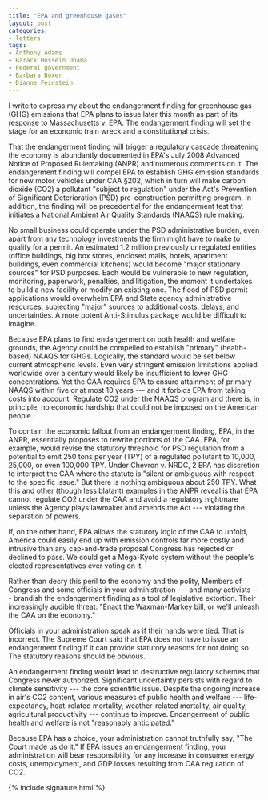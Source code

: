 ```yaml
---
title: "EPA and greenhouse gases"
layout: post
categories:
- letters
tags:
- Anthony Adams
- Barack Hussein Obama
- Federal government
- Barbara Boxer
- Dianne Feinstein
---
```


I write to express my about the endangerment finding for greenhouse gas (GHG) emissions that EPA plans to issue later this month as part of its response to Massachusetts v. EPA. The endangerment finding will set the stage for an economic train wreck and a constitutional crisis.

That the endangerment finding will trigger a regulatory cascade threatening the economy is abundantly documented in EPA's July 2008 Advanced Notice of Proposed Rulemaking (ANPR) and numerous comments on it. The endangerment finding will compel EPA to establish GHG emission standards for new motor vehicles under CAA §202, which in turn will make carbon dioxide (CO2) a pollutant "subject to regulation" under the Act's Prevention of Significant Deterioration (PSD) pre-construction permitting program. In addition, the finding will be precedential for the endangerment test that initiates a National Ambient Air Quality Standards (NAAQS) rule making.

No small business could operate under the PSD administrative burden, even apart from any technology investments the firm might have to make to qualify for a permit. An estimated 1.2 million previously unregulated entities (office buildings, big box stores, enclosed malls, hotels, apartment buildings, even commercial kitchens) would become "major stationary sources" for PSD purposes. Each would be vulnerable to new regulation, monitoring, paperwork, penalties, and litigation, the moment it undertakes to build a new facility or modify an existing one. The flood of PSD permit applications would overwhelm EPA and State agency administrative resources, subjecting "major" sources to additional costs, delays, and uncertainties. A more potent Anti-Stimulus package would be difficult to imagine.

Because EPA plans to find endangerment on both health and welfare grounds, the Agency could be compelled to establish "primary" (health-based) NAAQS for GHGs. Logically, the standard would be set below current atmospheric levels. Even very stringent emission limitations applied worldwide over a century would likely be insufficient to lower GHG concentrations. Yet the CAA requires EPA to ensure attainment of primary NAAQS within five or at most 10 years --- and it forbids EPA from taking costs into account. Regulate CO2 under the NAAQS program and there is, in principle, no economic hardship that could not be imposed on the American people.

To contain the economic fallout from an endangerment finding, EPA, in the ANPR, essentially proposes to rewrite portions of the CAA. EPA, for example, would revise the statutory threshold for PSD regulation from a potential to emit 250 tons per year (TPY) of a regulated pollutant to 10,000, 25,000, or even 100,000 TPY. Under Chevron v. NRDC, 2 EPA has discretion to interpret the CAA where the statute is "silent or ambiguous with respect to the specific issue." But there is nothing ambiguous about 250 TPY. What this and other (though less blatant) examples in the ANPR reveal is that EPA cannot regulate CO2 under the CAA and avoid a regulatory nightmare unless the Agency plays lawmaker and amends the Act --- violating the separation of powers.

If, on the other hand, EPA allows the statutory logic of the CAA to unfold, America could easily end up with emission controls far more costly and intrusive than any cap-and-trade proposal Congress has rejected or declined to pass. We could get a Mega-Kyoto system without the people's elected representatives ever voting on it.

Rather than decry this peril to the economy and the polity, Members of Congress and some officials in your administration --- and many activists --- brandish the endangerment finding as a tool of legislative extortion. Their increasingly audible threat: "Enact the Waxman-Markey bill, or we'll unleash the CAA on the economy."

Officials in your administration speak as if their hands were tied. That is incorrect. The Supreme Court said that EPA does not have to issue an endangerment finding if it can provide statutory reasons for not doing so. The statutory reasons should be obvious.

An endangerment finding would lead to destructive regulatory schemes that Congress never authorized. Significant uncertainty persists with regard to climate sensitivity --- the core scientific issue. Despite the ongoing increase in air's CO2 content, various measures of public health and welfare --- life-expectancy, heat-related mortality, weather-related mortality, air quality, agricultural productivity --- continue to improve. Endangerment of public health and welfare is not "reasonably anticipated."

Because EPA has a choice, your administration cannot truthfully say, "The Court made us do it." If EPA issues an endangerment finding, your administration will bear responsibility for any increase in consumer energy costs, unemployment, and GDP losses resulting from CAA regulation of CO2.

{% include signature.html %}

